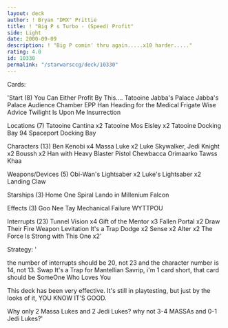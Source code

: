 ```yaml
---
layout: deck
author: ! Bryan "DMX" Prittie
title: ! "Big P s Turbo - (Speed) Profit"
side: Light
date: 2000-09-09
description: ! "Big P comin' thru again.....x10 harder....."
rating: 4.0
id: 10330
permalink: "/starwarsccg/deck/10330"
---
```

Cards: 

'Start (8)
You Can Either Profit By This....
Tatooine Jabba's Palace
Jabba's Palace Audience Chamber
EPP Han
Heading for the Medical Frigate
Wise Advice
Twilight Is Upon Me
Insurrection

Locations (7)
Tatooine Cantina x2
Tatooine Mos Eisley x2
Tatooine Docking Bay 94
Spaceport Docking Bay

Characters (13)
Ben Kenobi x4
Massa Luke x2
Luke Skywalker, Jedi Knight x2
Boussh x2
Han with Heavy Blaster Pistol
Chewbacca
Orimaarko
Tawss Khaa

Weapons/Devices (5)
Obi-Wan's Lightsaber x2
Luke's Lightsaber x2
Landing Claw

Starships (3)
Home One
Spiral
Lando in Millenium Falcon

Effects (3)
Goo Nee Tay
Mechanical Failure
WYTTPOU

Interrupts (23)
Tunnel Vision x4
Gift of the Mentor x3
Fallen Portal x2
Draw Their Fire
Weapon Levitation
It's a Trap
Dodge x2
Sense x2
Alter x2
The Force Is Strong with This One x2'

Strategy: '

 the number of interrupts should be 20, not 23 and the character number is 14, not 13.  Swap It's a Trap for Mantellian Savrip, i'm 1 card short, that card should be SomeOne Who Loves You

This deck has been very effective.  It's still in playtesting, but just by the looks of it, YOU KNOW IT'S GOOD.

Why only 2 Massa Lukes and 2 Jedi Lukes?	why not 3-4 MASSAs and 0-1 Jedi Lukes?'
